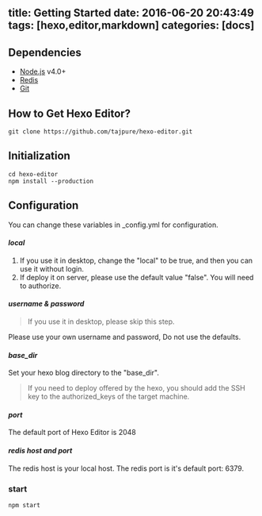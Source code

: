title: Getting Started
date: 2016-06-20 20:43:49
tags: [hexo,editor,markdown]
categories: [docs]
---
## Dependencies
* [Node.js](https://nodejs.org) v4.0+
* [Redis](http://redis.io/download)
* [Git](https://git-scm.com/)

## How to Get Hexo Editor?
```
git clone https://github.com/tajpure/hexo-editor.git
```

## Initialization
```
cd hexo-editor
npm install --production
```

## Configuration
You can change these variables in _config.yml for configuration.

#### *local*
1. If you use it in desktop, change the "local" to be true, and then you can use it without login.
2. If deploy it on server, please use the default value "false". You will need to authorize.

#### *username & password*
> If you use it in desktop, please skip this step.

Please use your own username and password, Do not use the defaults.

#### *base_dir*
Set your hexo blog directory to the "base_dir".
> If you need to deploy offered by the hexo, you should add the SSH key to the authorized_keys of the target machine.

#### *port*
The default port of Hexo Editor is 2048

#### *redis host and port*
The redis host is your local host.
The redis port is it's default port: 6379.

### start
```
npm start
```
